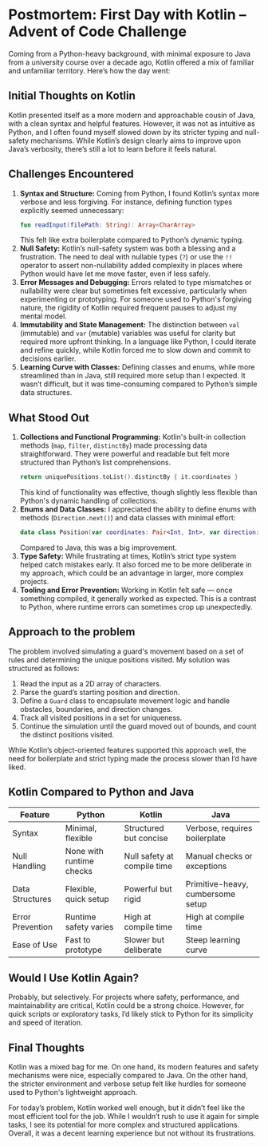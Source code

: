 # Postmortem: First Day with Kotlin – Advent of Code Challenge
Coming from a Python-heavy background, with minimal exposure to Java from a university course over a decade ago, Kotlin
offered a mix of familiar and unfamiliar territory. Here’s how the day went:

## Initial Thoughts on Kotlin
Kotlin presented itself as a more modern and approachable cousin of Java, with a clean syntax and helpful features.
However, it was not as intuitive as Python, and I often found myself slowed down by its stricter typing and null-safety
mechanisms. While Kotlin’s design clearly aims to improve upon Java’s verbosity, there’s still a lot to learn before it
feels natural.

## Challenges Encountered
1. **Syntax and Structure:** Coming from Python, I found Kotlin’s syntax more verbose and less forgiving. For instance,
   defining function types explicitly seemed unnecessary:
   ```kotlin
   fun readInput(filePath: String): Array<CharArray>
   ```
   This felt like extra boilerplate compared to Python’s dynamic typing.
2. **Null Safety:** Kotlin’s null-safety system was both a blessing and a frustration. The need to deal with nullable
   types (`?`) or use the `!!` operator to assert non-nullability added complexity in places where Python would have
   let me move faster, even if less safely.
3. **Error Messages and Debugging:** Errors related to type mismatches or nullability were clear but sometimes felt
   excessive, particularly when experimenting or prototyping. For someone used to Python's forgiving nature, the
   rigidity of Kotlin required frequent pauses to adjust my mental model.
4. **Immutability and State Management:** The distinction between `val` (immutable) and `var` (mutable) variables was
   useful for clarity but required more upfront thinking. In a language like Python, I could iterate and refine
   quickly, while Kotlin forced me to slow down and commit to decisions earlier.
5. **Learning Curve with Classes:** Defining classes and enums, while more streamlined than in Java, still required
   more setup than I expected. It wasn’t difficult, but it was time-consuming compared to Python’s simple data
   structures.

## What Stood Out
1. **Collections and Functional Programming:** Kotlin's built-in collection methods (`map`, `filter`, `distinctBy`)
   made processing data straightforward. They were powerful and readable but felt more structured than Python’s list
   comprehensions.
   ```kotlin
   return uniquePositions.toList().distinctBy { it.coordinates }
   ```
   This kind of functionality was effective, though slightly less flexible than Python's dynamic handling of
   collections.
2. **Enums and Data Classes:** I appreciated the ability to define enums with methods (`Direction.next()`) and data
   classes with minimal effort:
   ```kotlin
   data class Position(var coordinates: Pair<Int, Int>, var direction: Direction)
   ```
   Compared to Java, this was a big improvement.
3. **Type Safety:** While frustrating at times, Kotlin’s strict type system helped catch mistakes early. It also forced
   me to be more deliberate in my approach, which could be an advantage in larger, more complex projects.
4. **Tooling and Error Prevention:** Working in Kotlin felt safe — once something compiled, it generally worked as
   expected. This is a contrast to Python, where runtime errors can sometimes crop up unexpectedly.

## Approach to the problem
The problem involved simulating a guard's movement based on a set of rules and determining the unique positions
visited. My solution was structured as follows:

1. Read the input as a 2D array of characters.
2. Parse the guard’s starting position and direction.
3. Define a `Guard` class to encapsulate movement logic and handle obstacles, boundaries, and direction changes.
4. Track all visited positions in a set for uniqueness.
5. Continue the simulation until the guard moved out of bounds, and count the distinct positions visited.

While Kotlin’s object-oriented features supported this approach well, the need for boilerplate and strict typing made
the process slower than I’d have liked.

## Kotlin Compared to Python and Java
| Feature | Python | Kotlin | Java |
|---------|--------|--------|------|
| Syntax | Minimal, flexible | Structured but concise | Verbose, requires boilerplate |
| Null Handling | None with runtime checks | Null safety at compile time | Manual checks or exceptions |
| Data Structures | Flexible, quick setup | Powerful but rigid | Primitive-heavy, cumbersome setup |
| Error Prevention | Runtime safety varies | High at compile time | High at compile time |
| Ease of Use | Fast to prototype | Slower but deliberate | Steep learning curve|

## Would I Use Kotlin Again?
Probably, but selectively. For projects where safety, performance, and maintainability are critical, Kotlin could be a
strong choice. However, for quick scripts or exploratory tasks, I’d likely stick to Python for its simplicity and speed
of iteration.

## Final Thoughts
Kotlin was a mixed bag for me. On one hand, its modern features and safety mechanisms were nice, especially
compared to Java. On the other hand, the stricter environment and verbose setup felt like hurdles for someone used to
Python's lightweight approach.

For today’s problem, Kotlin worked well enough, but it didn’t feel like the most efficient tool for the job. While I
wouldn’t rush to use it again for simple tasks, I see its potential for more complex and structured applications.
Overall, it was a decent learning experience but not without its frustrations.

